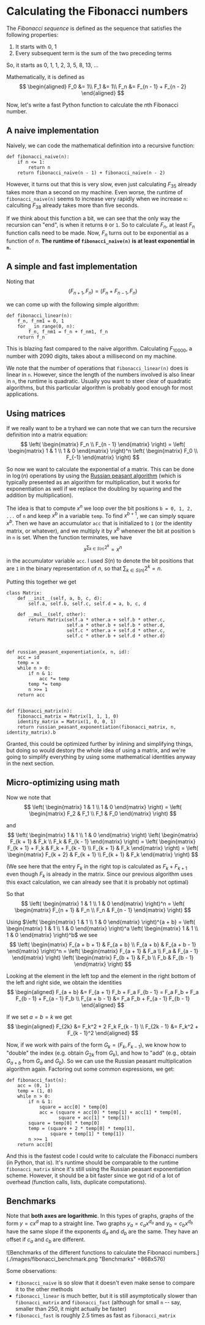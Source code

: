 # Calculating the Fibonacci numbers

The *Fibonacci sequence* is defined as the sequence that satisfies the following properties:
  1. It starts with 0, 1
  2. Every subsequent term is the sum of the two preceding terms

So, it starts as 0, 1, 1, 2, 3, 5, 8, 13, ...

Mathematically, it is defined as
$$ \begin{aligned} F_0 &= 1\\ F_1 &= 1\\ F_n &= F_{n - 1} + F_{n - 2} \end{aligned} $$

Now, let's write a fast Python function to calculate the $n$th Fibonacci number.


## A naive implementation

Naively, we can code the mathematical definition into a recursive function:
```
def fibonacci_naive(n):
    if n <= 1:
        return n
    return fibonacci_naive(n - 1) + fibonacci_naive(n - 2)
```

However, it turns out that this is very slow, even just calculating $F_{35}$ already takes more than a second on my machine. Even worse, the runtime of `fibonacci_naive(n)` seems to increase very rapidly when we increase `n`: calculting $F_{38}$ already takes more than five seconds.

If we think about this function a bit, we can see that the only way the recursion can "end", is when it returns `0` or `1`. So to calculate $F_n$, at least $F_n$ function calls need to be made. Now, $F_n$ turns out to be exponential as a function of $n$. **The runtime of `fibonacci_naive(n)` is at least exponential in `n`.**


## A simple and fast implementation

Noting that
$$ (F_{n + 1}, F_n) = (F_n + F_{n - 1}, F_n) $$

we can come up with the following simple algorithm:
```
def fibonacci_linear(n):
    f_n, f_nm1 = 0, 1
    for _ in range(0, n):
        f_n, f_nm1 = f_n + f_nm1, f_n
    return f_n
```

This is blazing fast compared to the naive algorithm. Calculating $F_{10000}$, a number with 2090 digits, takes about a millisecond on my machine.

We note that the number of operations that `fibonacci_linear(n)` does is linear in `n`. However, since the length of the numbers involved is also linear in `n`, the runtime is quadratic. Usually you want to steer clear of quadratic algorithms, but this particular algorithm is probably good enough for most applications.


## Using matrices

If we really want to be a tryhard we can note that we can turn the recursive definition into a matrix equation:
$$ \left( \begin{matrix} F_n \\ F_{n - 1} \end{matrix} \right) = \left( \begin{matrix} 1 & 1 \\ 1 & 0 \end{matrix} \right)^n \left( \begin{matrix} F_0 \\ F_{-1} \end{matrix} \right)  $$

So now we want to calculate the exponential of a matrix. This can be done in $\log(n)$ operations by using the [Russian peasant algorithm](https://en.wikipedia.org/wiki/Ancient_Egyptian_multiplication#Russian_peasant_multiplication) (which is typically presented as an algorithm for multiplication, but it works for exponentiation as well if we replace the doubling by squaring and the addition by multiplication).

The idea is that to compute $x^n$ we loop over the bit positions `b = 0, 1, 2, ...` of `n` and keep $x^b$ in a variable `temp`. To find $x^{b+1}$, we can simply square $x^b$. Then we have an accumulator `acc` that is initialized to `1` (or the identity matrix, or whatever), and we multiply it by $x^b$ whenever the bit at position `b` in `n` is set. When the function terminates, we have
$$ x^{\sum_{k \in S(n)} 2^k} = x^n $$

in the accumulator variable `acc`. I used $S(n)$ to denote the bit positions that are `1` in the binary representation of $n$, so that $\sum_{k \in S(n)} 2^k = n$.

Putting this together we get
```
class Matrix:
    def __init__(self, a, b, c, d):
        self.a, self.b, self.c, self.d = a, b, c, d

    def __mul__(self, other):
        return Matrix(self.a * other.a + self.b * other.c,
                      self.a * other.b + self.b * other.d,
                      self.c * other.a + self.d * other.c,
                      self.c * other.b + self.d * other.d)


def russian_peasant_exponentiation(x, n, id):
    acc = id
    temp = x
    while n > 0:
        if n & 1:
            acc *= temp
        temp *= temp
        n >>= 1
    return acc


def fibonacci_matrix(n):
    fibonacci_matrix = Matrix(1, 1, 1, 0)
    identity_matrix = Matrix(1, 0, 0, 1)
    return russian_peasant_exponentiation(fibonacci_matrix, n, identity_matrix).b
```

Granted, this could be optimized further by inlining and simplifying things, but doing so would destory the whole idea of using a matrix, and we're going to simplify everything by using some mathematical identities anyway in the next section.


## Micro-optimizing using math

Now we note that
$$ \left( \begin{matrix} 1 & 1 \\ 1 & 0 \end{matrix} \right) = \left( \begin{matrix} F_2 & F_1 \\ F_1 & F_0 \end{matrix} \right) $$

and
$$ \left( \begin{matrix} 1 & 1 \\ 1 & 0 \end{matrix} \right) \left( \begin{matrix} F_{k + 1} & F_k \\ F_k & F_{k - 1} \end{matrix} \right) = \left( \begin{matrix} F_{k + 1} + F_k & F_k + F_{k - 1} \\ F_{k + 1} & F_k \end{matrix} \right) = \left( \begin{matrix} F_{k + 2} & F_{k + 1} \\ F_{k + 1} & F_k \end{matrix} \right) $$

(We see here that the entry $F_k$ in the right top is calculated as $F_k + F_{k + 1}$ even though $F_k$ is already in the matrix. Since our previous algorithm uses this exact calculation, we can already see that it is probably not optimal)

So that
$$ \left( \begin{matrix} 1 & 1 \\ 1 & 0 \end{matrix} \right)^n  = \left( \begin{matrix} F_{n + 1} & F_n \\ F_n & F_{n - 1} \end{matrix} \right) $$

Using $\left( \begin{matrix} 1 & 1 \\ 1 & 0 \end{matrix} \right)^{a + b}  = \left( \begin{matrix} 1 & 1 \\ 1 & 0 \end{matrix} \right)^a \left( \begin{matrix} 1 & 1 \\ 1 & 0 \end{matrix} \right)^b$ we see
$$ \left( \begin{matrix} F_{a + b + 1} & F_{a + b} \\ F_{a + b} & F_{a + b - 1} \end{matrix} \right)^n  = \left( \begin{matrix} F_{a + 1} & F_a \\ F_a & F_{a - 1} \end{matrix} \right) \left( \begin{matrix} F_{b + 1} & F_b \\ F_b & F_{b - 1} \end{matrix} \right) $$

Looking at the element in the left top and the element in the right bottom of the left and right side, we obtain the identities
$$ \begin{aligned} F_{a + b} &= F_{a + 1} F_b + F_a F_{b - 1} = F_a F_b + F_a F_{b - 1} + F_{a - 1} F_b \\ F_{a + b - 1} &= F_a F_b + F_{a - 1} F_{b - 1} \end{aligned} $$

If we set $a = b = k$ we get
$$ \begin{aligned} F_{2k} &= F_k^2 + 2 F_k F_{k - 1} \\ F_{2k - 1} &= F_k^2 + F_{k - 1}^2 \end{aligned} $$

Now, if we work with pairs of the form $G_k = (F_k, F_{k - 1})$, we know how to "double" the index (e.g. obtain $G_{2k}$ from $G_k$), and how to "add" (e.g., obtain $G_{a + b}$ from $G_a$ and $G_b$). So we can use the Russian peasant multiplication algorithm again. Factoring out some common expressions, we get:
```
def fibonacci_fast(n):
    acc = (0, 1)
    temp = (1, 0)
    while n > 0:
        if n & 1:
            square = acc[0] * temp[0]
            acc = (square + acc[0] * temp[1] + acc[1] * temp[0],
                   square + acc[1] * temp[1])
        square = temp[0] * temp[0]
        temp = (square + 2 * temp[0] * temp[1],
                square + temp[1] * temp[1])
        n >>= 1
    return acc[0]
```

And this is the fastest code I could write to calculate the Fibonacci numbers (in Python, that is). It's runtime should be comparable to the runtime `fibonacci_matrix` since it's still using the Russian peasant exponentiation scheme. However, it should be a bit faster since we got rid of a lot of overhead (function calls, lists, duplicate computations).


## Benchmarks

Note that **both axes are logarithmic**. In this types of graphs, graphs of the form $y = c x^d$ map to a straight line. Two graphs $y_a = c_a x^{d_a}$ and $y_b = c_b x^{d_b}$ have the same slope if the exponents $d_a$ and $d_b$ are the same. They have an offset if $c_a$ and $c_b$ are different.

![Benchmarks of the different functions to calculate the Fibonacci numbers.](./images/fibonacci_benchmark.png "Benchmarks" =868x576)

Some observations:
  - `fibonacci_naive` is so slow that it doesn't even make sense to compare it to the other methods
  - `fibonacci_linear` is much better, but it is still asymptotically slower than `fibonacci_matrix` and `fibonacci_fast` (although for small `n` -- say, smaller than 250, it might actually be faster)
  - `fibonacci_fast` is roughly 2.5 times as fast as `fibonacci_matrix`
